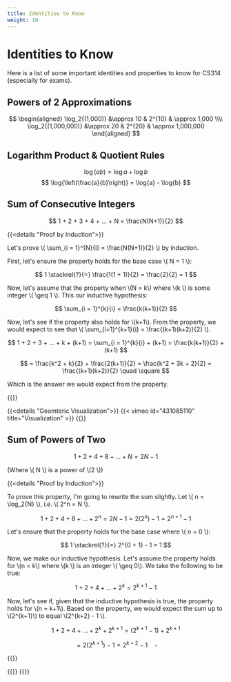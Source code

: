 ```yaml
---
title: Identities to Know
weight: 10
---
```


# Identities to Know

Here is a list of some important identities and properties to know for 
CS314 (especially for exams).

## Powers of 2 Approximations

$$
\begin{aligned}
\log_2{(1,000)} &\approx 10 & 2^{10} & \approx 1,000 \\\\ \log_2{(1,000,000)} &\approx 20 & 2^{20} & \approx 1,000,000
\end{aligned}
$$

## Logarithm Product & Quotient Rules

$$
\log{(ab)} = \log{a} + \log{b}
$$
$$
\log{\left(\frac{a}{b}\right)} = \log{a} - \log{b}
$$

## Sum of Consecutive Integers

$$
1 + 2 + 3 + 4 + ... + N = \frac{N(N+1)}{2}
$$

{{<details "Proof by Induction">}}

Let's prove \\( \sum_{i = 1}^{N}{i} = \frac{N(N+1)}{2} \\) by induction.

First, let's ensure the property holds for the base case \\( N = 1 \\):

$$
1 \stackrel{?}{=} \frac{1(1 + 1)}{2} = \frac{2}{2} = 1
$$

Now, let's assume that the property when \\(N = k\\) where \\(k \\) is some
integer \\( \geq 1 \\). This our inductive hypothesis:

$$
\sum_{i = 1}^{k}{i} = \frac{k(k+1)}{2}
$$

Now, let's see if the property also holds for \\(k+1\\). From the property,
we would expect to see that \\( \sum_{i=1}^{k+1}{i} = \frac{(k+1)(k+2)}{2} \\).

$$
1 + 2 + 3 + ... + k + (k+1) = \sum_{i = 1}^{k}{i} + (k+1) = \frac{k(k+1)}{2} + (k+1)
$$

$$
= \frac{k^2 + k}{2} + \frac{2(k+1)}{2} = \frac{k^2 + 3k + 2}{2} 
= \frac{(k+1)(k+2)}{2} \quad \square
$$

Which is the answer we would expect from the property.

{{</details>}}


{{<details "Geomteric Visualization">}}
{{< vimeo id="431085110" title="Visualization" >}}
{{</details>}}


## Sum of Powers of Two

$$
1 + 2 + 4 + 8 + ... + N = 2N - 1
$$

(Where \\( N \\) is a power of \\(2 \\))

{{<details "Proof by Induction">}}

To prove this property, I'm going to rewrite the sum slightly. Let
\\( n = \log_2{N} \\), i.e. \\( 2^n = N \\).

$$
1 + 2 + 4 + 8 + ... + 2^n = 2N - 1 = 2(2^n) - 1 = 2^{n+1} - 1
$$

Let's ensure that the property holds for the base case where \\( n = 0 \\):

$$
1 \stackrel{?}{=} 2^{0 + 1} - 1 = 1
$$

Now, we make our inductive hypothesis. Let's assume the property holds for
\\(n = k\\) where \\(k \\) is an integer \\( \geq 0\\). We take the following
to be true:

$$
1 + 2 + 4 + ... + 2^k = 2^{k+1} - 1
$$

Now, let's see if, given that the inductive hypothesis is true, the property holds
for \\(n = k+1\\). Based on the property, we would expect the sum up to 
\\(2^{k+1}\\) to equal \\(2^{k+2} - 1 \\).

$$
1 + 2 + 4 + ... + 2^k + 2^{k+1} = \left( 2^{k+1} - 1\right) + 2^{k+1}
$$

$$
= 2 \left(2^{k+1} \right) - 1 = 2^{k+2} - 1 \quad \square
$$

{{</details>}}

{{<katex>}}
{{</katex>}}

